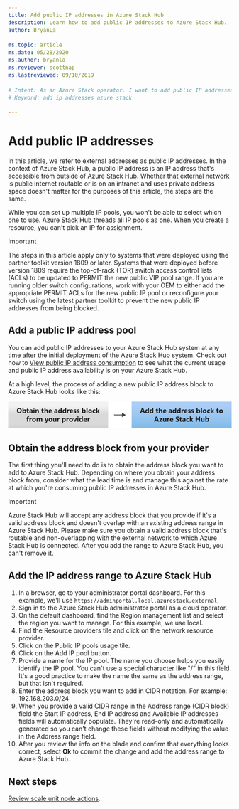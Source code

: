 ```yaml
---
title: Add public IP addresses in Azure Stack Hub 
description: Learn how to add public IP addresses to Azure Stack Hub.  
author: BryanLa

ms.topic: article
ms.date: 05/28/2020
ms.author: bryanla
ms.reviewer: scottnap
ms.lastreviewed: 09/10/2019

# Intent: As an Azure Stack operator, I want to add public IP addresses to my Azure Stack network.
# Keyword: add ip addresses azure stack

---
```


# Add public IP addresses

In this article, we refer to external addresses as public IP addresses. In the context of Azure Stack Hub, a public IP address is an IP address that's accessible from outside of Azure Stack Hub. Whether that external network is public internet routable or is on an intranet and uses private address space doesn't matter for the purposes of this article, the steps are the same. 

While you can set up multiple IP pools, you won't be able to select which one to use. Azure Stack Hub threads all IP pools as one. When you create a resource, you can't pick an IP for assignment.

> [!IMPORTANT]
> The steps in this article apply only to systems that were deployed using the partner toolkit version 1809 or later. Systems that were deployed before version 1809 require the top-of-rack (TOR) switch access control lists (ACLs) to be updated to PERMIT the new public VIP pool range. If you are running older switch configurations, work with your OEM to either add the appropriate PERMIT ACLs for the new public IP pool or reconfigure your switch using the latest partner toolkit to prevent the new public IP addresses from being blocked.

## Add a public IP address pool
You can add public IP addresses to your Azure Stack Hub system at any time after the initial deployment of the Azure Stack Hub system. Check out how to [View public IP address consumption](azure-stack-viewing-public-ip-address-consumption.md) to see what the current usage and public IP address availability is on your Azure Stack Hub.

At a high level, the process of adding a new public IP address block to Azure Stack Hub looks like this:

 ![Add IP flow](media/azure-stack-add-ips/flow.svg)

## Obtain the address block from your provider
The first thing you'll need to do is to obtain the address block you want to add to Azure Stack Hub. Depending on where you obtain your address block from, consider what the lead time is and manage this against the rate at which you're consuming public IP addresses in Azure Stack Hub.

> [!IMPORTANT]
> Azure Stack Hub will accept any address block that you provide if it's a valid address block and doesn't overlap with an existing address range in Azure Stack Hub. Please make sure you obtain a valid address block that's routable and non-overlapping with the external network to which Azure Stack Hub is connected. After you add the range to Azure Stack Hub, you can't remove it.

## Add the IP address range to Azure Stack Hub

1. In a browser, go to your administrator portal dashboard. For this example, we'll use `https://adminportal.local.azurestack.external`.
2. Sign in to the Azure Stack Hub administrator portal as a cloud operator.
3. On the default dashboard, find the Region management list and select the region you want to manage. For this example, we use local.
4. Find the Resource providers tile and click on the network resource provider.
5. Click on the Public IP pools usage tile.
6. Click on the Add IP pool button.
7. Provide a name for the IP pool. The name you choose helps you easily identify the IP pool. You can't use a special character like "/" in this field. It's a good practice to make the name the same as the address range, but that isn't required.
8. Enter the address block you want to add in CIDR notation. For example: 192.168.203.0/24
9. When you provide a valid CIDR range in the Address range (CIDR block) field the Start IP address, End IP address and Available IP addresses fields will automatically populate. They're read-only and automatically generated so you can't change these fields without modifying the value in the Address range field.
10. After you review the info on the blade and confirm that everything looks correct, select **Ok** to commit the change and add the address range to Azure Stack Hub.


## Next steps 
[Review scale unit node actions](azure-stack-node-actions.md).
